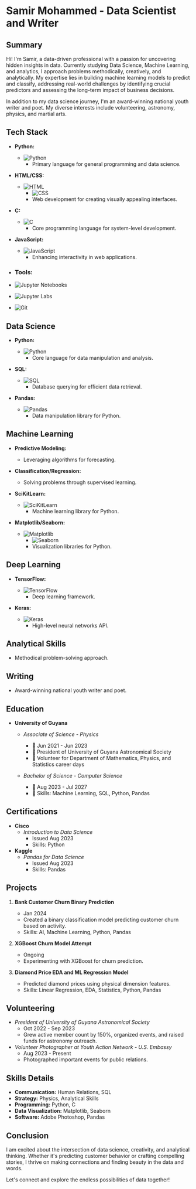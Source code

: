 # Samir Mohammed - Data Scientist and Writer

## Summary
Hi! I'm Samir, a data-driven professional with a passion for uncovering hidden insights in data. Currently studying Data Science, Machine Learning, and analytics, I approach problems methodically, creatively, and analytically. My expertise lies in building machine learning models to predict and classify, addressing real-world challenges by identifying crucial predictors and assessing the long-term impact of business decisions.

In addition to my data science journey, I'm an award-winning national youth writer and poet. My diverse interests include volunteering, astronomy, physics, and martial arts.

## Tech Stack

- **Python:**
  - ![Python](https://img.shields.io/badge/-Python-3776AB?style=for-the-badge&logo=python&logoColor=white)
    - Primary language for general programming and data science.

- **HTML/CSS:**
  - ![HTML](https://img.shields.io/badge/-HTML-E34F26?style=for-the-badge&logo=html5&logoColor=white)
    - ![CSS](https://img.shields.io/badge/-CSS-1572B6?style=for-the-badge&logo=css3&logoColor=white)
    - Web development for creating visually appealing interfaces.

- **C:**
  - ![C](https://img.shields.io/badge/-C-A8B9CC?style=for-the-badge&logo=c&logoColor=black)
    - Core programming language for system-level development.

- **JavaScript:**
  - ![JavaScript](https://img.shields.io/badge/-JavaScript-F7DF1E?style=for-the-badge&logo=javascript&logoColor=black)
    - Enhancing interactivity in web applications.

- ### Tools:
- ![Jupyter Notebooks](https://img.shields.io/badge/-Jupyter%20Notebooks-F37626?style=for-the-badge&logo=jupyter&logoColor=white)
- ![Jupyter Labs](https://img.shields.io/badge/-Jupyter%20Labs-F37626?style=for-the-badge&logo=jupyter&logoColor=white)
- ![Git](https://img.shields.io/badge/-Git-F05032?style=for-the-badge&logo=git&logoColor=white)

## Data Science

- **Python:**
  - ![Python](https://img.shields.io/badge/-Python-3776AB?style=for-the-badge&logo=python&logoColor=white)
    - Core language for data manipulation and analysis.

- **SQL:**
  - ![SQL](https://img.shields.io/badge/-SQL-4479A1?style=for-the-badge&logo=postgresql&logoColor=white)
    - Database querying for efficient data retrieval.

- **Pandas:**
  - ![Pandas](https://img.shields.io/badge/-Pandas-150458?style=for-the-badge&logo=pandas&logoColor=white)
    - Data manipulation library for Python.

## Machine Learning

- **Predictive Modeling:**
  - Leveraging algorithms for forecasting.

- **Classification/Regression:**
  - Solving problems through supervised learning.

- **SciKitLearn:**
  - ![SciKitLearn](https://img.shields.io/badge/-SciKitLearn-F7931E?style=for-the-badge&logo=scikit-learn&logoColor=white)
    - Machine learning library for Python.

- **Matplotlib/Seaborn:**
  - ![Matplotlib](https://img.shields.io/badge/-Matplotlib-3776AB?style=for-the-badge&logo=python&logoColor=white)
    - ![Seaborn](https://img.shields.io/badge/-Seaborn-3776AB?style=for-the-badge&logo=python&logoColor=white)
    - Visualization libraries for Python.

## Deep Learning

- **TensorFlow:**
  - ![TensorFlow](https://img.shields.io/badge/-TensorFlow-FF6F00?style=for-the-badge&logo=tensorflow&logoColor=white)
    - Deep learning framework.

- **Keras:**
  - ![Keras](https://img.shields.io/badge/-Keras-D00000?style=for-the-badge&logo=keras&logoColor=white)
    - High-level neural networks API.

## Analytical Skills

- Methodical problem-solving approach.

## Writing

- Award-winning national youth writer and poet.



## Education

- **University of Guyana**
  - *Associate of Science - Physics*
    - 📅 Jun 2021 - Jun 2023
    - 🌌 President of University of Guyana Astronomical Society
    - 🤝 Volunteer for Department of Mathematics, Physics, and Statistics career days

  - *Bachelor of Science - Computer Science*
    - 📅 Aug 2023 - Jul 2027
    - 🚀 Skills: Machine Learning, SQL, Python, Pandas


## Certifications
- **Cisco**
  - *Introduction to Data Science*
    - Issued Aug 2023
    - Skills: Python
- **Kaggle**
  - *Pandas for Data Science*
    - Issued Aug 2023
    - Skills: Pandas

## Projects
1. **Bank Customer Churn Binary Prediction**
   - Jan 2024
   - Created a binary classification model predicting customer churn based on activity.
   - Skills: AI, Machine Learning, Python, Pandas

2. **XGBoost Churn Model Attempt**
   - Ongoing
   - Experimenting with XGBoost for churn prediction.

3. **Diamond Price EDA and ML Regression Model**
   - Predicted diamond prices using physical dimension features.
   - Skills: Linear Regression, EDA, Statistics, Python, Pandas

## Volunteering
- *President of University of Guyana Astronomical Society*
  - Oct 2022 - Sep 2023
  - Grew active member count by 150%, organized events, and raised funds for astronomy outreach.
- *Volunteer Photographer at Youth Action Network - U.S. Embassy*
  - Aug 2023 - Present
  - Photographed important events for public relations.

## Skills Details
- **Communication:** Human Relations, SQL
- **Strategy:** Physics, Analytical Skills
- **Programming:** Python, C
- **Data Visualization:** Matplotlib, Seaborn
- **Software:** Adobe Photoshop, Pandas

## Conclusion
I am excited about the intersection of data science, creativity, and analytical thinking. Whether it's predicting customer behavior or crafting compelling stories, I thrive on making connections and finding beauty in the data and words.

Let's connect and explore the endless possibilities of data together!
